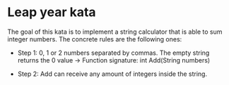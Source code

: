 # Leap year kata

The goal of this kata is to implement a string calculator that is able to sum integer numbers.
The concrete rules are the following ones:

- Step 1: 0, 1 or 2 numbers separated by commas. The empty string returns the 0 value -> Function signature: int Add(String numbers)

- Step 2: Add can receive any amount of integers inside the string.
